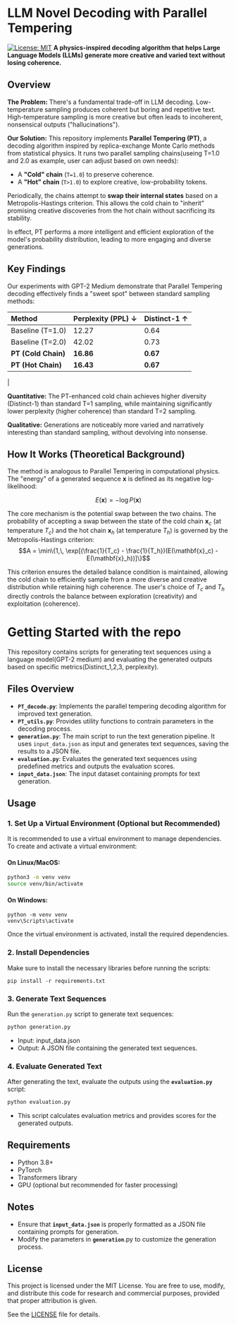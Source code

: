 # LLM Novel Decoding with Parallel Tempering

[![License: MIT](https://img.shields.io/badge/License-MIT-yellow.svg)](https://opensource.org/licenses/MIT)
**A physics-inspired decoding algorithm that helps Large Language Models (LLMs) generate more creative and varied text without losing coherence.**

## Overview

**The Problem:** There's a fundamental trade-off in LLM decoding. Low-temperature sampling produces coherent but boring and repetitive text. High-temperature sampling is more creative but often leads to incoherent, nonsensical outputs ("hallucinations").

**Our Solution:** This repository implements **Parallel Tempering (PT)**, a decoding algorithm inspired by replica-exchange Monte Carlo methods from statistical physics. It runs two parallel sampling chains(useing T=1.0 and 2.0 as example, user can adjust based on own needs):
- A **"Cold" chain** (`T=1.0`) to preserve coherence.
- A **"Hot" chain** (`T>1.0`) to explore creative, low-probability tokens.

Periodically, the chains attempt to **swap their internal states** based on a Metropolis-Hastings criterion. This allows the cold chain to "inherit" promising creative discoveries from the hot chain without sacrificing its stability.

In effect, PT performs a more intelligent and efficient exploration of the model's probability distribution, leading to more engaging and diverse generations.

## Key Findings

Our experiments with GPT-2 Medium demonstrate that Parallel Tempering decoding effectively finds a "sweet spot" between standard sampling methods:

| Method | Perplexity (PPL) ↓ | Distinct-1 ↑ |
| :--- | :--- | :--- |
| Baseline (T=1.0) | 12.27 | 0.64 |
| Baseline (T=2.0) | 42.02 | 0.73 |
| **PT (Cold Chain)** | **16.86** | **0.67** |
| **PT (Hot Chain)** | **16.43** | **0.67** |
|

**Quantitative:** The PT-enhanced cold chain achieves higher diversity (Distinct-1) than standard T=1 sampling, while maintaining significantly lower perplexity (higher coherence) than standard T=2 sampling.

**Qualitative:** Generations are noticeably more varied and narratively interesting than standard sampling, without devolving into nonsense.
## How It Works (Theoretical Background)

The method is analogous to Parallel Tempering in computational physics. The "energy" of a generated sequence $\mathbf{x}$ is defined as its negative log-likelihood:

$$E(\mathbf{x}) = -\log P(\mathbf{x})$$

The core mechanism is the potential swap between the two chains. The probability of accepting a swap between the state of the cold chain $\mathbf{x}_c$ (at temperature $T_c$) and the hot chain $\mathbf{x}_h$ (at temperature $T_h$) is governed by the Metropolis-Hastings criterion:
$$A = \min\{1,\, \exp[(\frac{1}{T_c} - \frac{1}{T_h})(E(\mathbf{x}_c) - E(\mathbf{x}_h))]\}$$

This criterion ensures the detailed balance condition is maintained, allowing the cold chain to efficiently sample from a more diverse and creative distribution while retaining high coherence. The user's choice of $T_c$ and $T_h$ directly controls the balance between exploration (creativity) and exploitation (coherence).

# Getting Started with the repo

This repository contains scripts for generating text sequences using a language model(GPT-2 medium) and evaluating the generated outputs based on specific metrics(Distinct_1,2,3, perplexity).

## Files Overview

- **`PT_decode.py`**: Implements the parallel tempering decoding algorithm for improved text generation.
- **`PT_utils.py`**: Provides utility functions to contrain parameters in the decoding process.
- **`generation.py`**: The main script to run the text generation pipeline. It uses `input_data.json` as input and generates text sequences, saving the results to a JSON file.
- **`evaluation.py`**: Evaluates the generated text sequences using predefined metrics and outputs the evaluation scores.
- **`input_data.json`**: The input dataset containing prompts for text generation.

## Usage

### 1. Set Up a Virtual Environment (Optional but Recommended)
It is recommended to use a virtual environment to manage dependencies. To create and activate a virtual environment:

#### On Linux/MacOS:
```bash
python3 -m venv venv
source venv/bin/activate
```
#### On Windows:
```
python -m venv venv
venv\Scripts\activate
```
Once the virtual environment is activated, install the required dependencies.
### 2. Install Dependencies
Make sure to install the necessary libraries before running the scripts:
```
pip install -r requirements.txt
```
### 3. Generate Text Sequences
Run the `generation.py` script to generate text sequences:
```bash
python generation.py
```
- Input: input_data.json
- Output: A JSON file containing the generated text sequences.
### 4. Evaluate Generated Text
After generating the text, evaluate the outputs using the **`evaluation.py`** script:
```bash
python evaluation.py
```
- This script calculates evaluation metrics and provides scores for the generated outputs.

## Requirements
- Python 3.8+
- PyTorch
- Transformers library
- GPU (optional but recommended for faster processing)

## Notes
- Ensure that **`input_data.json`** is properly formatted as a JSON file containing prompts for generation.
- Modify the parameters in **`generation`**.py to customize the generation process.

## License
This project is licensed under the MIT License. You are free to use, modify, and distribute this code for research and commercial purposes, provided that proper attribution is given.

See the [LICENSE](LICENSE) file for details.
